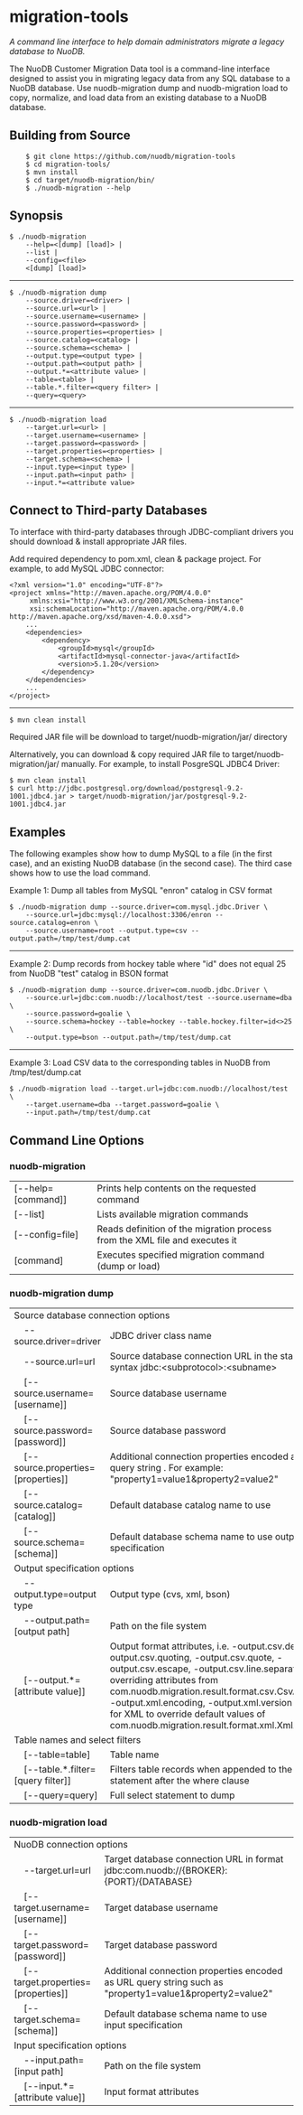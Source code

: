 # migration-tools #

*A command line interface to help domain administrators migrate a legacy database to NuoDB.*

The NuoDB Customer Migration Data tool is a command-line interface designed to assist you in migrating legacy data from any SQL database to a NuoDB database. Use nuodb-migration dump and nuodb-migration load to copy, normalize, and load data from an existing database to a NuoDB database.

## Building from Source

        $ git clone https://github.com/nuodb/migration-tools
        $ cd migration-tools/
    	$ mvn install
        $ cd target/nuodb-migration/bin/
        $ ./nuodb-migration --help
        
## Synopsis ##

    $ ./nuodb-migration 
    	--help=<[dump] [load]> | 
    	--list | 
    	--config=<file> 
    	<[dump] [load]>

--------

    $ ./nuodb-migration dump 
    	--source.driver=<driver> | 
    	--source.url=<url> | 
    	--source.username=<username> | 
    	--source.password=<password> | 
    	--source.properties=<properties> | 
    	--source.catalog=<catalog> | 
    	--source.schema=<schema> | 
    	--output.type=<output type> | 
    	--output.path=<output path> | 
    	--output.*=<attribute value> | 
    	--table=<table> | 
    	--table.*.filter=<query filter> | 
    	--query=<query>

--------

    $ ./nuodb-migration load 
    	--target.url=<url> |
    	--target.username=<username> | 
    	--target.password=<password> | 
    	--target.properties=<properties> | 
    	--target.schema=<schema> | 
    	--input.type=<input type> | 
    	--input.path=<input path> | 
    	--input.*=<attribute value>

## Connect to Third-party Databases ##

To interface with third-party databases through JDBC-compliant drivers you should download & install appropriate JAR files.

Add required dependency to pom.xml, clean & package project. For example, to add MySQL JDBC connector:

    <?xml version="1.0" encoding="UTF-8"?>
    <project xmlns="http://maven.apache.org/POM/4.0.0"
         xmlns:xsi="http://www.w3.org/2001/XMLSchema-instance"
         xsi:schemaLocation="http://maven.apache.org/POM/4.0.0 http://maven.apache.org/xsd/maven-4.0.0.xsd">
        ...
        <dependencies>
            <dependency>
                <groupId>mysql</groupId>
                <artifactId>mysql-connector-java</artifactId>
                <version>5.1.20</version>
            </dependency>
        </dependencies>
        ...
    </project>

--------

    $ mvn clean install
    
Required JAR file will be download to target/nuodb-migration/jar/ directory

Alternatively, you can download & copy required JAR file to target/nuodb-migration/jar/ manually. For example, to install PosgreSQL JDBC4 Driver:

    $ mvn clean install
    $ curl http://jdbc.postgresql.org/download/postgresql-9.2-1001.jdbc4.jar > target/nuodb-migration/jar/postgresql-9.2-1001.jdbc4.jar
    
## Examples ##

The following examples show how to dump MySQL to a file (in the first case), and an existing NuoDB database (in the second case).  The third case shows how to use the load command. 

Example 1: Dump all tables from MySQL "enron" catalog in CSV format

    $ ./nuodb-migration dump --source.driver=com.mysql.jdbc.Driver \
        --source.url=jdbc:mysql://localhost:3306/enron --source.catalog=enron \
        --source.username=root --output.type=csv --output.path=/tmp/test/dump.cat

----

Example 2: Dump records from hockey table where "id" does not equal 25 from NuoDB "test" catalog in BSON format

    $ ./nuodb-migration dump --source.driver=com.nuodb.jdbc.Driver \  
        --source.url=jdbc:com.nuodb://localhost/test --source.username=dba \
        --source.password=goalie \ 
        --source.schema=hockey --table=hockey --table.hockey.filter=id<>25 \  
        --output.type=bson --output.path=/tmp/test/dump.cat

----

Example 3:  Load CSV data to the corresponding tables in NuoDB from /tmp/test/dump.cat

    $ ./nuodb-migration load --target.url=jdbc:com.nuodb://localhost/test \
        --target.username=dba --target.password=goalie \
        --input.path=/tmp/test/dump.cat


## Command Line Options ##

### nuodb-migration

<table>

<tr><td>
[--help=[command]] 
</td><td>
Prints help contents on the requested command 
</td></tr>

<tr><td>
[--list]
</td><td>
Lists available migration commands
</td></tr>

<tr><td>
[--config=file]
</td><td>
Reads definition of the migration process from the XML file and executes it
</td></tr>

<tr><td>
[command]
</td><td>
Executes specified migration command (dump or load) 
</td></tr>

</table>

### nuodb-migration dump
<table>
<tr><td colspan="2">
Source database connection options
</td></tr>

<tr><td>
&nbsp;&nbsp;&nbsp;&nbsp;--source.driver=driver
</td><td>
JDBC driver class name
</td></tr>

<tr><td>
&nbsp;&nbsp;&nbsp;&nbsp;--source.url=url
</td><td>
Source database connection URL in the standard syntax jdbc:&lt;subprotocol&gt;:&lt;subname&gt;
</td></tr>

<tr><td>
&nbsp;&nbsp;&nbsp;&nbsp;[--source.username=[username]]
</td><td>
Source database username
</td></tr>

<tr><td>
&nbsp;&nbsp;&nbsp;&nbsp;[--source.password=[password]]
</td><td>
Source database password
</td></tr>

<tr><td>
&nbsp;&nbsp;&nbsp;&nbsp;[--source.properties=[properties]]
</td><td>
Additional connection properties encoded as URL query string . For example: "property1=value1&property2=value2"
</td></tr>

<tr><td>
&nbsp;&nbsp;&nbsp;&nbsp;[--source.catalog=[catalog]]
</td><td>
Default database catalog name to use
</td></tr>

<tr><td>
&nbsp;&nbsp;&nbsp;&nbsp;[--source.schema=[schema]]
</td><td>
Default database schema name to use output specification  
</td></tr>

<tr><td colspan="2">
Output specification options
</td></tr>

<tr><td>
&nbsp;&nbsp;&nbsp;&nbsp;--output.type=output type
</td><td>
Output type (cvs, xml, bson)
</td></tr>

<tr><td>
&nbsp;&nbsp;&nbsp;&nbsp;--output.path=[output path]
</td><td>
Path on the file system
</td></tr>

<tr><td>
&nbsp;&nbsp;&nbsp;&nbsp;[--output.*=[attribute value]]
</td><td>
Output format attributes, i.e. -output.csv.delimiter, -output.csv.quoting, -output.csv.quote, -output.csv.escape, -output.csv.line.separator overriding attributes from com.nuodb.migration.result.format.csv.CsvAttributes; -output.xml.encoding, -output.xml.version options for XML to override default values of com.nuodb.migration.result.format.xml.XmlAttributes
</td></tr>

<tr><td colspan="2">
Table names and select filters
</td></tr>

<tr><td>
&nbsp;&nbsp;&nbsp;&nbsp;[--table=table]
</td><td>
Table name
</td></tr>

<tr><td>
&nbsp;&nbsp;&nbsp;&nbsp;[--table.*.filter=[query filter]]
</td><td>
Filters table records when appended to the query statement after the where clause
</td></tr>

<tr><td>
&nbsp;&nbsp;&nbsp;&nbsp;[--query=query]
</td><td>
Full select statement to dump
</td></tr>

</table>

### nuodb-migration load ###
<table>

<tr><td colspan="2">
NuoDB connection options
</td></tr>

<tr><td>
&nbsp;&nbsp;&nbsp;&nbsp;--target.url=url
</td><td>
Target database connection URL in format jdbc:com.nuodb://{BROKER}:{PORT}/{DATABASE}
</td></tr>

<tr><td>
&nbsp;&nbsp;&nbsp;&nbsp;[--target.username=[username]]
</td><td>
Target database username
</td></tr>

<tr><td>
&nbsp;&nbsp;&nbsp;&nbsp;[--target.password=[password]]
</td><td>
Target database password
</td></tr>

<tr><td>
&nbsp;&nbsp;&nbsp;&nbsp;[--target.properties=[properties]]
</td><td>
Additional connection properties encoded as URL query string such as  "property1=value1&property2=value2"
</td></tr>

<tr><td>
&nbsp;&nbsp;&nbsp;&nbsp;[--target.schema=[schema]]
</td><td>
Default database schema name to use input specification
</td></tr>

<tr><td colspan="2">
Input specification options
</td></tr>

<tr><td>
&nbsp;&nbsp;&nbsp;&nbsp;--input.path=[input path]
</td><td>
Path on the file system
</td></tr>

<tr><td>
&nbsp;&nbsp;&nbsp;&nbsp;[--input.*=[attribute value]]
</td><td>
Input format attributes
</td></tr>

</table>